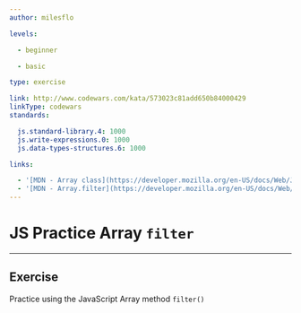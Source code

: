 ```yaml
---
author: milesflo

levels:

  - beginner

  - basic

type: exercise

link: http://www.codewars.com/kata/573023c81add650b84000429
linkType: codewars
standards:

  js.standard-library.4: 1000
  js.write-expressions.0: 1000
  js.data-types-structures.6: 1000

links:

  - '[MDN - Array class](https://developer.mozilla.org/en-US/docs/Web/JavaScript/Reference/Global_Objects/Array)'
  - '[MDN - Array.filter](https://developer.mozilla.org/en-US/docs/Web/JavaScript/Reference/Global_Objects/Array/filter)'
---
```


# JS Practice Array `filter`

---
## Exercise

Practice using the JavaScript Array method `filter()`
